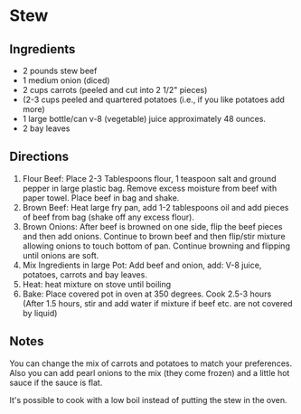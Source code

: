 # Stew

## Ingredients

* 2 pounds stew beef
* 1 medium onion (diced)
* 2 cups carrots (peeled and cut into 2 1/2" pieces)
* (2-3 cups peeled and quartered potatoes (i.e., if you like potatoes add more)
* 1 large bottle/can v-8 (vegetable) juice approximately 48 ounces.
* 2 bay leaves

## Directions

1. Flour Beef: Place 2-3 Tablespoons flour, 1 teaspoon salt and ground pepper in large plastic bag.  Remove excess moisture from beef  with paper towel.  Place beef in bag and shake.
2. Brown Beef: Heat large fry pan, add 1-2 tablespoons oil and add pieces of beef from bag (shake off any excess flour).
3. Brown Onions: After beef is browned on one side, flip the beef pieces and then add onions. Continue to brown beef and then flip/stir mixture allowing onions to touch bottom of pan.  Continue browning and flipping until onions are soft.
4. Mix Ingredients in large Pot: Add beef and onion, add: V-8 juice, potatoes, carrots and bay leaves.
5. Heat: heat mixture on stove until boiling
6. Bake: Place covered pot in oven at 350 degrees. Cook 2.5-3 hours (After 1.5 hours, stir and add water if mixture if beef etc. are not covered by liquid)

## Notes

You can change the mix of carrots and potatoes to match your preferences.  Also you can add pearl onions to the mix (they come frozen) and a little hot sauce if the sauce is flat.

It's possible to cook with a low boil instead of putting the stew in the oven.
